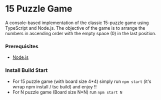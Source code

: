 # 15 Puzzle Game

A console-based implementation of the classic 15-puzzle game using TypeScript and Node.js. The objective of the game is to arrange the numbers in ascending order with the empty space (0) in the last position.

### Prerequisites
- [Node.js](https://nodejs.org/)


### Install Build Start
- For 15 puzzle game (with board size 4*4) simply run `npm start` (it's wrrap npm install / tsc build) and enjoy !!
- For N puzzle game (Board size N*N) run `npm start N`
